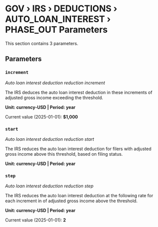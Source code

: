 # GOV › IRS › DEDUCTIONS › AUTO_LOAN_INTEREST › PHASE_OUT Parameters

This section contains 3 parameters.

## Parameters

### `increment`
*Auto loan interest deduction reduction increment*

The IRS deduces the auto loan interest deduction in these increments of adjusted gross income exceeding the threshold.

**Unit: currency-USD | Period: year**

Current value (2025-01-01): **$1,000**


### `start`
*Auto loan interest deduction reduction start*

The IRS reduces the auto loan interest deduction for filers with adjusted gross income above this threshold, based on filing status.

**Unit: currency-USD | Period: year**


### `step`
*Auto loan interest deduction reduction step*

The IRS reduces the auto loan interest deduction at the following rate for each increment in of adjusted gross income above the threshold.

**Unit: currency-USD | Period: year**

Current value (2025-01-01): **2**

